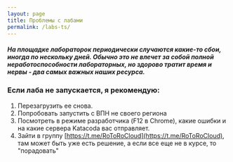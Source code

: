 ```yaml
---
layout: page
title: Проблемы с лабами
permalink: /labs-ts/
---
```


##### На площадке лабораторок периодически случаются какие-то сбои, иногда по нескольку дней. Обычно это не влечет за собой полной неработоспособности лабораторных, но здорово тратит время и нервы - два самых важных наших ресурса.    

### Если лаба не запускается, я рекомендую:  
1. Перезагрузить ее снова.
2. Попробовать запустить с ВПН не своего региона
3. Посмотреть в режиме разработчика (F12 в Chrome), какие ошибки и на какие сервера Katacoda вас отправляет.
4. Зайти в группу [https://t.me/RoToRoCloud](https://t.me/RoToRoCloud), там может быть уже есть решение, а если все еще не в курсе, то "порадовать"
